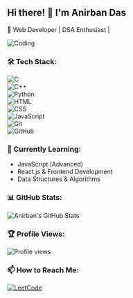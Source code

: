 ## Hi there! 👋 I'm Anirban Das  
🚀 Web Developer | DSA Enthusiast |  

![Coding](https://media.giphy.com/media/M9gbBd9nbDrOTu1Mqx/giphy.gif)

### 🛠️ Tech Stack:
![C](https://img.shields.io/badge/C-00599C?style=flat&logo=c&logoColor=white)  
![C++](https://img.shields.io/badge/C++-00599C?style=flat&logo=c%2B%2B&logoColor=white)  
![Python](https://img.shields.io/badge/Python-3776AB?style=flat&logo=python&logoColor=white)  
![HTML](https://img.shields.io/badge/HTML5-E34F26?style=flat&logo=html5&logoColor=white)  
![CSS](https://img.shields.io/badge/CSS3-1572B6?style=flat&logo=css3&logoColor=white)  
![JavaScript](https://img.shields.io/badge/JavaScript-F7DF1E?style=flat&logo=javascript&logoColor=black)  
![Git](https://img.shields.io/badge/Git-F05032?style=flat&logo=git&logoColor=white)  
![GitHub](https://img.shields.io/badge/GitHub-181717?style=flat&logo=github&logoColor=white)  

### 🌱 Currently Learning:
- JavaScript (Advanced)  
- React.js & Frontend Development  
- Data Structures & Algorithms  

### 📊 GitHub Stats:
![Anirban's GitHub Stats](https://github-readme-stats.vercel.app/api?username=imanirbandas&show_icons=true&theme=radical)

### 🏆 Profile Views:
![Profile views](https://komarev.com/ghpvc/?username=imanirbandas)

### 📫 How to Reach Me:
[![LeetCode](https://img.shields.io/badge/LeetCode-orange?style=flat&logo=leetcode)](https://leetcode.com/KrishnaDevoteeAnirban/)  

